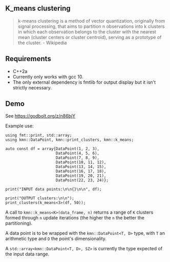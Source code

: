 ## K_means clustering
> k-means clustering is a method of vector quantization, originally from
> signal processing, that aims to partition n observations into k
> clusters in which each observation belongs to the cluster with the
> nearest mean (cluster centers or cluster centroid), serving as a
> prototype of the cluster.
> \- Wikipedia

## Requirements
- C++2a
- Currently only works with gcc 10.
- The only external dependency is fmtlib for output display but it isn't strictly necessary.

## Demo
See https://godbolt.org/z/n86bjY

Example use:

    using fmt::print, std::array;
    using kmn::DataPoint, kmn::print_clusters, kmn::k_means;
        
    auto const df = array{DataPoint(1, 2, 3),
                          DataPoint(4, 5, 6),
                          DataPoint(7, 8, 9),
                          DataPoint(10, 11, 12),
                          DataPoint(13, 14, 15),
                          DataPoint(16, 17, 18),
                          DataPoint(19, 20, 21),
                          DataPoint(22, 23, 24)};
        
    print("INPUT data points:\n\n{}\n\n", df);
        
    print("OUTPUT clusters:\n\n");
    print_clusters(k_means<3>(df, 50));
A call to `kmn::k_means<K>(data_frame, n)` returns a range of `K` clusters formed through `n` update iterations (the higher the `n` the better the partitioning).

A data point is to be wrapped with the `kmn::DataPoint<T, D>` type, with `T` an arithmetic type and `D` the point's dimensionality.

A `std::array<kmn::DataPoint<T, D>, SZ>` is currently the type expected of the input data range.
